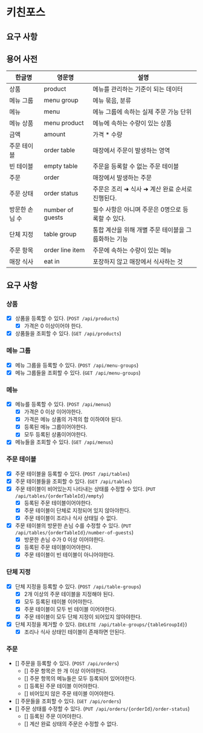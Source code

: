 # 키친포스

## 요구 사항

## 용어 사전

| 한글명 | 영문명 | 설명 |
| --- | --- | --- |
| 상품 | product | 메뉴를 관리하는 기준이 되는 데이터 |
| 메뉴 그룹 | menu group | 메뉴 묶음, 분류 |
| 메뉴 | menu | 메뉴 그룹에 속하는 실제 주문 가능 단위 |
| 메뉴 상품 | menu product | 메뉴에 속하는 수량이 있는 상품 |
| 금액 | amount | 가격 * 수량 |
| 주문 테이블 | order table | 매장에서 주문이 발생하는 영역 |
| 빈 테이블 | empty table | 주문을 등록할 수 없는 주문 테이블 |
| 주문 | order | 매장에서 발생하는 주문 |
| 주문 상태 | order status | 주문은 조리 ➜ 식사 ➜ 계산 완료 순서로 진행된다. |
| 방문한 손님 수 | number of guests | 필수 사항은 아니며 주문은 0명으로 등록할 수 있다. |
| 단체 지정 | table group | 통합 계산을 위해 개별 주문 테이블을 그룹화하는 기능 |
| 주문 항목 | order line item | 주문에 속하는 수량이 있는 메뉴 |
| 매장 식사 | eat in | 포장하지 않고 매장에서 식사하는 것 |


## 요구 사항

### 상품

- [x] 상품을 등록할 수 있다. (`POST /api/products`)
  - [x] 가격은 0 이상이어야 한다.
- [x] 상품들을 조회할 수 있다. (`GET /api/products`)

### 메뉴 그룹

- [x] 메뉴 그룹을 등록할 수 있다. (`POST /api/menu-groups`)
- [x] 메뉴 그룹들을 조회할 수 있다. (`GET /api/menu-groups`)

### 메뉴

- [x] 메뉴를 등록할 수 있다. (`POST /api/menus`)
  - [x] 가격은 0 이상 이어야한다.
  - [x] 가격은 메뉴 상품의 가격의 합 이하여야 된다.
  - [x] 등록된 메뉴 그룹이어야한다.
  - [x] 모두 등록된 상품이어야한다.
- [x] 메뉴들을 조회할 수 있다. (`GET /api/menus`)
  
### 주문 테이블

- [x] 주문 테이블을 등록할 수 있다. (`POST /api/tables`)
- [x] 주문 테이블들을 조회할 수 있다. (`GET /api/tables`)
- [x] 주문 테이블이 비어있는지 나타내는 상태를 수정할 수 있다. (`PUT /api/tables/{orderTableId}/empty`)
  - [x] 등록된 주문 테이블이어야한다.
  - [x] 주문 테이블이 단체로 지정되어 있지 않아야한다.
  - [x] 주문 테이블이 조리나 식사 상태일 수 없다.
- [x] 주문 테이블의 방문한 손님 수를 수정할 수 있다. (`PUT /api/tables/{orderTableId}/number-of-guests`)
  - [x] 방문한 손님 수가 0 이상 이어야한다.
  - [x] 등록된 주문 테이블이어야한다.
  - [x] 주문 테이블이 빈 테이블이 아니어야한다.

### 단체 지정

- [x] 단체 지정을 등록할 수 있다. (`POST /api/table-groups`)
  - [x] 2개 이상의 주문 테이블을 지정해야 된다.
  - [x] 모두 등록된 테이블 이어야한다.
  - [x] 주문 테이블이 모두 빈 테이블 이어야한다.
  - [x] 주문 테이블이 모두 단체 지정이 되어있지 않아야한다.
- [x] 단체 지정을 제거할 수 있다. (`DELETE /api/table-groups/{tableGroupId}`)
  - [x] 조리나 식사 상태인 테이블이 존재하면 안된다.

### 주문

- [] 주문을 등록할 수 있다. (`POST /api/orders`)
  - [] 주문 항목은 한 개 이상 이어야한다.
  - [] 주문 항목의 메뉴들은 모두 등록되어 있어야한다.
  - [] 등록된 주문 테이블 이어야한다.
  - [] 비어있지 않은 주문 테이블 이어야한다.
- [] 주문들을 조회할 수 있다. (`GET /api/orders`)
- [] 주문 상태를 수정할 수 있다. (`PUT /api/orders/{orderId}/order-status`)
  - [] 등록된 주문 이어야한다.
  - [] 계산 완료 상태의 주문은 수정할 수 없다.
